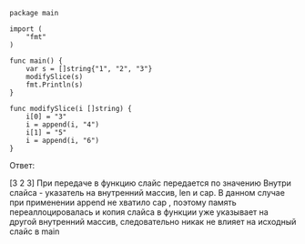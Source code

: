 ```
package main

import (
	"fmt"
)

func main() {
	var s = []string{"1", "2", "3"}
	modifySlice(s)
	fmt.Println(s)
}

func modifySlice(i []string) {
	i[0] = "3"
	i = append(i, "4")
	i[1] = "5"
	i = append(i, "6")
}
```
Ответ:

[3 2 3]
При передаче в функцию слайс передается по значению
Внутри слайса - указатель на внутренний массив, len и cap.
В данном случае при применении append не хватило cap
, поэтому память переаллоцировалась 
и копия слайса в функции уже указывает на другой внутренний массив,
следовательно никак не влияет на исходный слайс в main